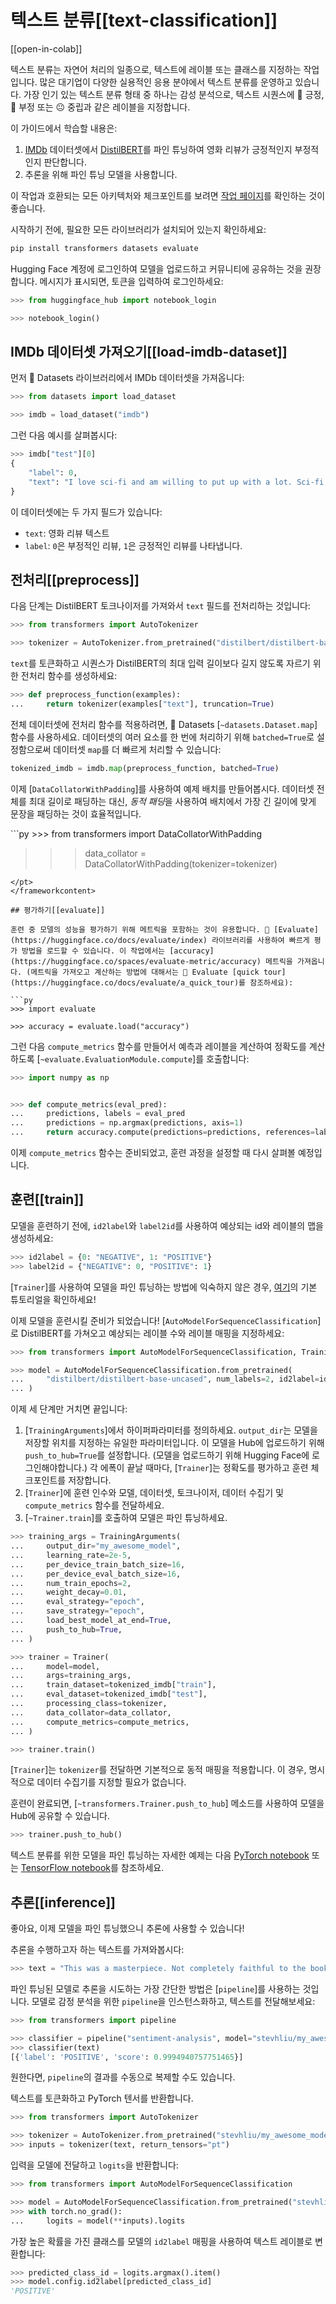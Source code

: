 <!--Copyright 2022 The HuggingFace Team. All rights reserved.

Licensed under the Apache License, Version 2.0 (the "License"); you may not use this file except in compliance with
the License. You may obtain a copy of the License at

http://www.apache.org/licenses/LICENSE-2.0

Unless required by applicable law or agreed to in writing, software distributed under the License is distributed on
an "AS IS" BASIS, WITHOUT WARRANTIES OR CONDITIONS OF ANY KIND, either express or implied. See the License for the
specific language governing permissions and limitations under the License.

⚠️ Note that this file is in Markdown but contain specific syntax for our doc-builder (similar to MDX) that may not be
rendered properly in your Markdown viewer.

-->

# 텍스트 분류[[text-classification]]

[[open-in-colab]]

<Youtube id="leNG9fN9FQU"/>

텍스트 분류는 자연어 처리의 일종으로, 텍스트에 레이블 또는 클래스를 지정하는 작업입니다. 많은 대기업이 다양한 실용적인 응용 분야에서 텍스트 분류를 운영하고 있습니다. 가장 인기 있는 텍스트 분류 형태 중 하나는 감성 분석으로, 텍스트 시퀀스에 🙂 긍정, 🙁 부정 또는 😐 중립과 같은 레이블을 지정합니다.

이 가이드에서 학습할 내용은:

1. [IMDb](https://huggingface.co/datasets/imdb) 데이터셋에서 [DistilBERT](https://huggingface.co/distilbert/distilbert-base-uncased)를 파인 튜닝하여 영화 리뷰가 긍정적인지 부정적인지 판단합니다.
2. 추론을 위해 파인 튜닝 모델을 사용합니다.

<Tip>

이 작업과 호환되는 모든 아키텍처와 체크포인트를 보려면 [작업 페이지](https://huggingface.co/tasks/text-classification)를 확인하는 것이 좋습니다.

</Tip>

시작하기 전에, 필요한 모든 라이브러리가 설치되어 있는지 확인하세요:

```bash
pip install transformers datasets evaluate
```

Hugging Face 계정에 로그인하여 모델을 업로드하고 커뮤니티에 공유하는 것을 권장합니다. 메시지가 표시되면, 토큰을 입력하여 로그인하세요:

```py
>>> from huggingface_hub import notebook_login

>>> notebook_login()
```

## IMDb 데이터셋 가져오기[[load-imdb-dataset]]

먼저 🤗 Datasets 라이브러리에서 IMDb 데이터셋을 가져옵니다:

```py
>>> from datasets import load_dataset

>>> imdb = load_dataset("imdb")
```

그런 다음 예시를 살펴봅시다:

```py
>>> imdb["test"][0]
{
    "label": 0,
    "text": "I love sci-fi and am willing to put up with a lot. Sci-fi movies/TV are usually underfunded, under-appreciated and misunderstood. I tried to like this, I really did, but it is to good TV sci-fi as Babylon 5 is to Star Trek (the original). Silly prosthetics, cheap cardboard sets, stilted dialogues, CG that doesn't match the background, and painfully one-dimensional characters cannot be overcome with a 'sci-fi' setting. (I'm sure there are those of you out there who think Babylon 5 is good sci-fi TV. It's not. It's clichéd and uninspiring.) While US viewers might like emotion and character development, sci-fi is a genre that does not take itself seriously (cf. Star Trek). It may treat important issues, yet not as a serious philosophy. It's really difficult to care about the characters here as they are not simply foolish, just missing a spark of life. Their actions and reactions are wooden and predictable, often painful to watch. The makers of Earth KNOW it's rubbish as they have to always say \"Gene Roddenberry's Earth...\" otherwise people would not continue watching. Roddenberry's ashes must be turning in their orbit as this dull, cheap, poorly edited (watching it without advert breaks really brings this home) trudging Trabant of a show lumbers into space. Spoiler. So, kill off a main character. And then bring him back as another actor. Jeeez! Dallas all over again.",
}
```

이 데이터셋에는 두 가지 필드가 있습니다:

- `text`: 영화 리뷰 텍스트
- `label`: `0`은 부정적인 리뷰, `1`은 긍정적인 리뷰를 나타냅니다.

## 전처리[[preprocess]]

다음 단계는 DistilBERT 토크나이저를 가져와서 `text` 필드를 전처리하는 것입니다:

```py
>>> from transformers import AutoTokenizer

>>> tokenizer = AutoTokenizer.from_pretrained("distilbert/distilbert-base-uncased")
```

`text`를 토큰화하고 시퀀스가 DistilBERT의 최대 입력 길이보다 길지 않도록 자르기 위한 전처리 함수를 생성하세요:

```py
>>> def preprocess_function(examples):
...     return tokenizer(examples["text"], truncation=True)
```

전체 데이터셋에 전처리 함수를 적용하려면, 🤗 Datasets [`~datasets.Dataset.map`] 함수를 사용하세요. 데이터셋의 여러 요소를 한 번에 처리하기 위해 `batched=True`로 설정함으로써 데이터셋 `map`를 더 빠르게 처리할 수 있습니다:

```py
tokenized_imdb = imdb.map(preprocess_function, batched=True)
```

이제 [`DataCollatorWithPadding`]를 사용하여 예제 배치를 만들어봅시다. 데이터셋 전체를 최대 길이로 패딩하는 대신, *동적 패딩*을 사용하여 배치에서 가장 긴 길이에 맞게 문장을 패딩하는 것이 효율적입니다.

<frameworkcontent>
<pt>
```py
>>> from transformers import DataCollatorWithPadding

>>> data_collator = DataCollatorWithPadding(tokenizer=tokenizer)
```
</pt>
</frameworkcontent>

## 평가하기[[evaluate]]

훈련 중 모델의 성능을 평가하기 위해 메트릭을 포함하는 것이 유용합니다. 🤗 [Evaluate](https://huggingface.co/docs/evaluate/index) 라이브러리를 사용하여 빠르게 평가 방법을 로드할 수 있습니다. 이 작업에서는 [accuracy](https://huggingface.co/spaces/evaluate-metric/accuracy) 메트릭을 가져옵니다. (메트릭을 가져오고 계산하는 방법에 대해서는 🤗 Evaluate [quick tour](https://huggingface.co/docs/evaluate/a_quick_tour)를 참조하세요):

```py
>>> import evaluate

>>> accuracy = evaluate.load("accuracy")
```

그런 다음 `compute_metrics` 함수를 만들어서 예측과 레이블을 계산하여 정확도를 계산하도록 [`~evaluate.EvaluationModule.compute`]를 호출합니다:

```py
>>> import numpy as np


>>> def compute_metrics(eval_pred):
...     predictions, labels = eval_pred
...     predictions = np.argmax(predictions, axis=1)
...     return accuracy.compute(predictions=predictions, references=labels)
```

이제 `compute_metrics` 함수는 준비되었고, 훈련 과정을 설정할 때 다시 살펴볼 예정입니다.

## 훈련[[train]]

모델을 훈련하기 전에, `id2label`와 `label2id`를 사용하여 예상되는 id와 레이블의 맵을 생성하세요:

```py
>>> id2label = {0: "NEGATIVE", 1: "POSITIVE"}
>>> label2id = {"NEGATIVE": 0, "POSITIVE": 1}
```

<frameworkcontent>
<pt>
<Tip>

[`Trainer`]를 사용하여 모델을 파인 튜닝하는 방법에 익숙하지 않은 경우, [여기](../training#train-with-pytorch-trainer)의 기본 튜토리얼을 확인하세요!

</Tip>

이제 모델을 훈련시킬 준비가 되었습니다! [`AutoModelForSequenceClassification`]로 DistilBERT를 가쳐오고 예상되는 레이블 수와 레이블 매핑을 지정하세요:

```py
>>> from transformers import AutoModelForSequenceClassification, TrainingArguments, Trainer

>>> model = AutoModelForSequenceClassification.from_pretrained(
...     "distilbert/distilbert-base-uncased", num_labels=2, id2label=id2label, label2id=label2id
... )
```

이제 세 단계만 거치면 끝입니다:

1. [`TrainingArguments`]에서 하이퍼파라미터를 정의하세요. `output_dir`는 모델을 저장할 위치를 지정하는 유일한 파라미터입니다. 이 모델을 Hub에 업로드하기 위해 `push_to_hub=True`를 설정합니다. (모델을 업로드하기 위해 Hugging Face에 로그인해야합니다.) 각 에폭이 끝날 때마다, [`Trainer`]는 정확도를 평가하고 훈련 체크포인트를 저장합니다.
2. [`Trainer`]에 훈련 인수와 모델, 데이터셋, 토크나이저, 데이터 수집기 및 `compute_metrics` 함수를 전달하세요.
3. [`~Trainer.train`]를 호출하여 모델은 파인 튜닝하세요.

```py
>>> training_args = TrainingArguments(
...     output_dir="my_awesome_model",
...     learning_rate=2e-5,
...     per_device_train_batch_size=16,
...     per_device_eval_batch_size=16,
...     num_train_epochs=2,
...     weight_decay=0.01,
...     eval_strategy="epoch",
...     save_strategy="epoch",
...     load_best_model_at_end=True,
...     push_to_hub=True,
... )

>>> trainer = Trainer(
...     model=model,
...     args=training_args,
...     train_dataset=tokenized_imdb["train"],
...     eval_dataset=tokenized_imdb["test"],
...     processing_class=tokenizer,
...     data_collator=data_collator,
...     compute_metrics=compute_metrics,
... )

>>> trainer.train()
```

<Tip>

[`Trainer`]는 `tokenizer`를 전달하면 기본적으로 동적 매핑을 적용합니다. 이 경우, 명시적으로 데이터 수집기를 지정할 필요가 없습니다.

</Tip>

훈련이 완료되면, [`~transformers.Trainer.push_to_hub`] 메소드를 사용하여 모델을 Hub에 공유할 수 있습니다.

```py
>>> trainer.push_to_hub()
```
</pt>
</frameworkcontent>

<Tip>

텍스트 분류를 위한 모델을 파인 튜닝하는 자세한 예제는 다음 [PyTorch notebook](https://colab.research.google.com/github/huggingface/notebooks/blob/main/examples/text_classification.ipynb) 또는 [TensorFlow notebook](https://colab.research.google.com/github/huggingface/notebooks/blob/main/examples/text_classification-tf.ipynb)를 참조하세요.

</Tip>

## 추론[[inference]]

좋아요, 이제 모델을 파인 튜닝했으니 추론에 사용할 수 있습니다!

추론을 수행하고자 하는 텍스트를 가져와봅시다:

```py
>>> text = "This was a masterpiece. Not completely faithful to the books, but enthralling from beginning to end. Might be my favorite of the three."
```

파인 튜닝된 모델로 추론을 시도하는 가장 간단한 방법은 [`pipeline`]를 사용하는 것입니다. 모델로 감정 분석을 위한 `pipeline`을 인스턴스화하고, 텍스트를 전달해보세요:

```py
>>> from transformers import pipeline

>>> classifier = pipeline("sentiment-analysis", model="stevhliu/my_awesome_model")
>>> classifier(text)
[{'label': 'POSITIVE', 'score': 0.9994940757751465}]
```

원한다면, `pipeline`의 결과를 수동으로 복제할 수도 있습니다.

<frameworkcontent>
<pt>
텍스트를 토큰화하고 PyTorch 텐서를 반환합니다.

```py
>>> from transformers import AutoTokenizer

>>> tokenizer = AutoTokenizer.from_pretrained("stevhliu/my_awesome_model")
>>> inputs = tokenizer(text, return_tensors="pt")
```

입력을 모델에 전달하고 `logits`을 반환합니다:

```py
>>> from transformers import AutoModelForSequenceClassification

>>> model = AutoModelForSequenceClassification.from_pretrained("stevhliu/my_awesome_model")
>>> with torch.no_grad():
...     logits = model(**inputs).logits
```

가장 높은 확률을 가진 클래스를 모델의 `id2label` 매핑을 사용하여 텍스트 레이블로 변환합니다:

```py
>>> predicted_class_id = logits.argmax().item()
>>> model.config.id2label[predicted_class_id]
'POSITIVE'
```
</pt>
</frameworkcontent>
